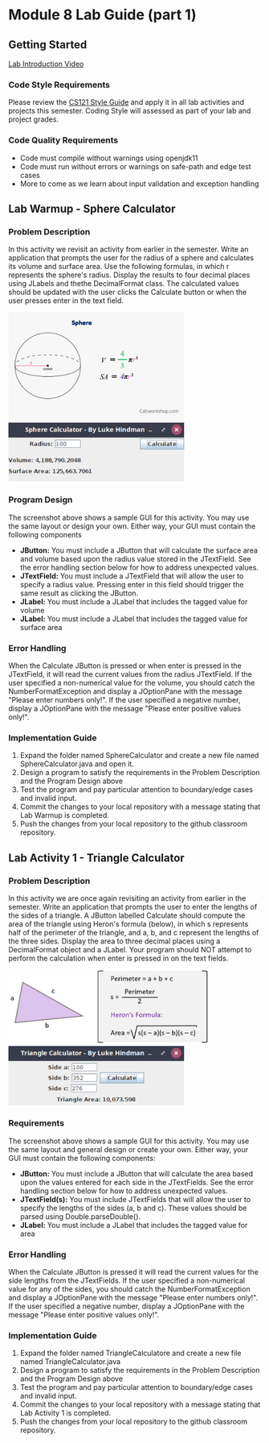 # Module 8 Lab Guide (part 1)
## Getting Started
[Lab Introduction Video](https://youtu.be/4qre8IRmaUw)

### Code Style Requirements
Please review the [CS121 Style Guide](https://docs.google.com/document/d/1LWbGQBKkApnNAzzgwOSvRM03DmhYWx5yEfecT2WXfjI/edit?usp=sharing) and apply it in all lab activities and projects this semester. Coding Style will assessed as part of your lab and project grades. 

### Code Quality Requirements
- Code must compile without warnings using openjdk11
- Code must run without errors or warnings on safe-path and edge test cases
- More to come as we learn about input validation and exception handling  

## Lab Warmup - Sphere Calculator
### Problem Description
In this activity we revisit an activity from earlier in the semester.  Write an application that prompts the user for the radius of a sphere and calculates its volume and surface area.  Use the following formulas, in which r represents the sphere's radius.  Display the results to four decimal places using JLabels and thethe DecimalFormat class. The calculated values should be updated with the user clicks the Calculate button or when the user presses enter in the text field.

<img src="images/volume-and-surface-area-formula.png" alt="Sphere Formulas" width="350">

<img src="images/sphere-calculator-screenshot.png" alt="Sphere Calculator Screenshot" width="350">

### Program Design
The screenshot above shows a sample GUI for this activity.  You may use the same layout or design your own.  Either way, your GUI must contain the following components

+ **JButton:** You must include a JButton that will calculate the surface area and volume based upon the radius value stored in the JTextField. See the error handling section below for how to address unexpected values.
+ **JTextField:** You must include a JTextField that will allow the user to specify a radius value. Pressing enter in this field should trigger the same result as clicking the JButton.
+ **JLabel:** You must include a JLabel that includes the tagged value for volume
+ **JLabel:** You must include a JLabel that includes the tagged value for surface area

### Error Handling
When the Calculate JButton is pressed or when enter is pressed in the JTextField, it will read the current values from the radius JTextField.  If the user specified a non-numerical value for the volume, you should catch the NumberFormatException and display a JOptionPane with the message "Please enter numbers only!".  If the user specified a negative number, display a JOptionPane with the message "Please enter positive values only!".

### Implementation Guide
1. Expand the folder named  SphereCalculator and create a new file named SphereCalculator.java and open it.
2. Design a program to satisfy the requirements in the Problem Description and the Program Design above
3. Test the program and pay particular attention to boundary/edge cases and invalid input.
4. Commit the changes to your local repository with a message stating that Lab Warmup is completed.
5. Push the changes from your local repository to the github classroom repository.

## Lab Activity 1 - Triangle Calculator
### Problem Description
In this activity we are once again revisiting an activity from earlier in the semester.  Write an application that prompts the user to enter the lengths of the sides of a triangle. A JButton labelled Calculate should compute the area of the triangle using Heron's formula (below), in which s represents half of the perimeter of the triangle, and a, b, and c represent the lengths of the three sides. Display the area to three decimal places using a DecimalFormat object and a JLabel. Your program should NOT attempt to perform the calculation when enter is pressed in on the text fields.

<img src="images/heron-formula.png" alt="Heron's Formula" width="400">

<img src="images/triangle-calculator-screenshot.png" alt="Triangle Calculator Screenshot" width="350">

### Requirements
The screenshot above shows a sample GUI for this activity.  You may use the same layout and general design or create your own.  Either way, your GUI must contain the following components:

+ **JButton:** You must include a JButton that will calculate the area based upon the values entered for each side in the JTextFields. See the error handling section below for how to address unexpected values.
+ **JTextField(s):** You must include JTextFields that will allow the user to specify the lengths of the sides (a, b and c). These values should be parsed using Double.parseDouble().
+ **JLabel:** You must include a JLabel that includes the tagged value for area

### Error Handling
When the Calculate JButton is pressed it will read the current values for the side lengths from the JTextFields.  If the user specified a non-numerical value for any of the sides, you should catch the NumberFormatException and display a JOptionPane with the message "Please enter numbers only!".  If the user specified a negative number, display a JOptionPane with the message "Please enter positive values only!".

### Implementation Guide
1. Expand the folder named TriangleCalculatore and create a new file named TriangleCalculator.java
2. Design a program to satisfy the requirements in the Problem Description and the Program Design above
3. Test the program and pay particular attention to boundary/edge cases and invalid input.
4. Commit the changes to your local repository with a message stating that Lab Activity 1 is completed.
5. Push the changes from your local repository to the github classroom repository.
